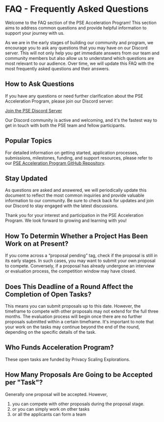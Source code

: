 # FAQ - Frequently Asked Questions

Welcome to the FAQ section of the PSE Acceleration Program! This section aims to address common questions and provide helpful information to support your journey with us. 

As we are in the early stages of building our community and program, we encourage you to ask any questions that you may have on our Discord server. This will not only help you get immediate answers from our team and community members but also allow us to understand which questions are most relevant to our audience. Over time, we will update this FAQ with the most frequently asked questions and their answers.

## How to Ask Questions

If you have any questions or need further clarification about the PSE Acceleration Program, please join our Discord server:

[Join the PSE Discord Server](https://discord.gg/pse)

Our Discord community is active and welcoming, and it's the fastest way to get in touch with both the PSE team and fellow participants.

## Popular Topics

For detailed information on getting started, application processes, submissions, milestones, funding, and support resources, please refer to our [PSE Acceleration Program GitHub Repository](https://github.com/privacy-scaling-explorations/acceleration-program).

## Stay Updated

As questions are asked and answered, we will periodically update this document to reflect the most common inquiries and provide valuable information to our community. Be sure to check back for updates and join our Discord to stay engaged with the latest discussions.

Thank you for your interest and participation in the PSE Acceleration Program. We look forward to growing and learning with you!

## How To Determin Whether a Project Has Been Work on at Present?

If you come across a “proposal pending” tag, check if the proposal is still in its early stages. In such cases, you may want to submit your own proposal to compete.
Conversely, if a proposal has already undergone an interview or evaluation process, the competition window may have closed.

## Does This Deadline of a Round Affect the Completion of Open Tasks?

This means you can submit proposals up to this date. However, the timeframe to compete with other proposals may not extend for the full three months. The evaluation process will begin once there are no further proposals submitted within a certain timeframe. It's important to note that your work on the tasks may continue beyond the end of the round, depending on the specific details of the task.

## Who Funds Acceleration Program?

These open tasks are funded by Privacy Scaling Explorations. 

## How Many Proposals Are Going to be Accepted per "Task"?

Generally one proposal will be accepted. However,
1. you can compete with other proposals during the proposal stage.
2. or you can simply work on other tasks
3. or all the applicants can form a team
